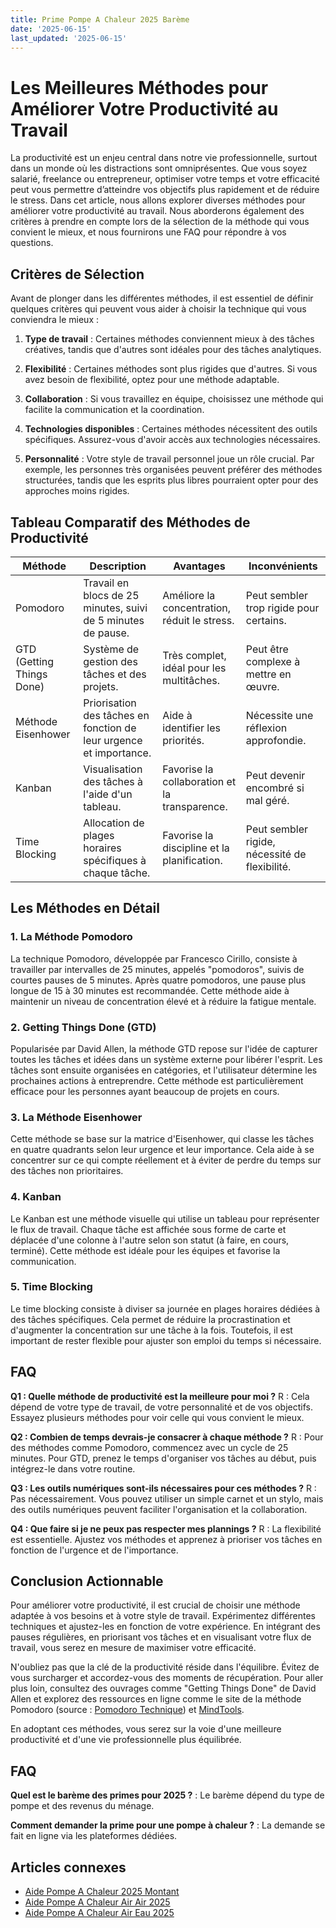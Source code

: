 ```yaml
---
title: Prime Pompe A Chaleur 2025 Barème
date: '2025-06-15'
last_updated: '2025-06-15'
---
```


# Les Meilleures Méthodes pour Améliorer Votre Productivité au Travail

La productivité est un enjeu central dans notre vie professionnelle, surtout dans un monde où les distractions sont omniprésentes. Que vous soyez salarié, freelance ou entrepreneur, optimiser votre temps et votre efficacité peut vous permettre d’atteindre vos objectifs plus rapidement et de réduire le stress. Dans cet article, nous allons explorer diverses méthodes pour améliorer votre productivité au travail. Nous aborderons également des critères à prendre en compte lors de la sélection de la méthode qui vous convient le mieux, et nous fournirons une FAQ pour répondre à vos questions. 

## Critères de Sélection

Avant de plonger dans les différentes méthodes, il est essentiel de définir quelques critères qui peuvent vous aider à choisir la technique qui vous conviendra le mieux :

1. **Type de travail** : Certaines méthodes conviennent mieux à des tâches créatives, tandis que d'autres sont idéales pour des tâches analytiques.
  
2. **Flexibilité** : Certaines méthodes sont plus rigides que d'autres. Si vous avez besoin de flexibilité, optez pour une méthode adaptable.

3. **Collaboration** : Si vous travaillez en équipe, choisissez une méthode qui facilite la communication et la coordination.

4. **Technologies disponibles** : Certaines méthodes nécessitent des outils spécifiques. Assurez-vous d'avoir accès aux technologies nécessaires.

5. **Personnalité** : Votre style de travail personnel joue un rôle crucial. Par exemple, les personnes très organisées peuvent préférer des méthodes structurées, tandis que les esprits plus libres pourraient opter pour des approches moins rigides.

## Tableau Comparatif des Méthodes de Productivité

| Méthode                 | Description                                         | Avantages                                 | Inconvénients                             |
|------------------------|----------------------------------------------------|------------------------------------------|------------------------------------------|
| Pomodoro               | Travail en blocs de 25 minutes, suivi de 5 minutes de pause. | Améliore la concentration, réduit le stress. | Peut sembler trop rigide pour certains. |
| GTD (Getting Things Done) | Système de gestion des tâches et des projets.   | Très complet, idéal pour les multitâches. | Peut être complexe à mettre en œuvre.   |
| Méthode Eisenhower     | Priorisation des tâches en fonction de leur urgence et importance. | Aide à identifier les priorités.       | Nécessite une réflexion approfondie.     |
| Kanban                 | Visualisation des tâches à l'aide d'un tableau.   | Favorise la collaboration et la transparence. | Peut devenir encombré si mal géré.      |
| Time Blocking          | Allocation de plages horaires spécifiques à chaque tâche. | Favorise la discipline et la planification. | Peut sembler rigide, nécessité de flexibilité. |

## Les Méthodes en Détail

### 1. La Méthode Pomodoro

La technique Pomodoro, développée par Francesco Cirillo, consiste à travailler par intervalles de 25 minutes, appelés "pomodoros", suivis de courtes pauses de 5 minutes. Après quatre pomodoros, une pause plus longue de 15 à 30 minutes est recommandée. Cette méthode aide à maintenir un niveau de concentration élevé et à réduire la fatigue mentale.

### 2. Getting Things Done (GTD)

Popularisée par David Allen, la méthode GTD repose sur l'idée de capturer toutes les tâches et idées dans un système externe pour libérer l'esprit. Les tâches sont ensuite organisées en catégories, et l'utilisateur détermine les prochaines actions à entreprendre. Cette méthode est particulièrement efficace pour les personnes ayant beaucoup de projets en cours.

### 3. La Méthode Eisenhower

Cette méthode se base sur la matrice d'Eisenhower, qui classe les tâches en quatre quadrants selon leur urgence et leur importance. Cela aide à se concentrer sur ce qui compte réellement et à éviter de perdre du temps sur des tâches non prioritaires.

### 4. Kanban

Le Kanban est une méthode visuelle qui utilise un tableau pour représenter le flux de travail. Chaque tâche est affichée sous forme de carte et déplacée d'une colonne à l'autre selon son statut (à faire, en cours, terminé). Cette méthode est idéale pour les équipes et favorise la communication.

### 5. Time Blocking

Le time blocking consiste à diviser sa journée en plages horaires dédiées à des tâches spécifiques. Cela permet de réduire la procrastination et d'augmenter la concentration sur une tâche à la fois. Toutefois, il est important de rester flexible pour ajuster son emploi du temps si nécessaire.

## FAQ

**Q1 : Quelle méthode de productivité est la meilleure pour moi ?**
R : Cela dépend de votre type de travail, de votre personnalité et de vos objectifs. Essayez plusieurs méthodes pour voir celle qui vous convient le mieux.

**Q2 : Combien de temps devrais-je consacrer à chaque méthode ?**
R : Pour des méthodes comme Pomodoro, commencez avec un cycle de 25 minutes. Pour GTD, prenez le temps d'organiser vos tâches au début, puis intégrez-le dans votre routine.

**Q3 : Les outils numériques sont-ils nécessaires pour ces méthodes ?**
R : Pas nécessairement. Vous pouvez utiliser un simple carnet et un stylo, mais des outils numériques peuvent faciliter l'organisation et la collaboration.

**Q4 : Que faire si je ne peux pas respecter mes plannings ?**
R : La flexibilité est essentielle. Ajustez vos méthodes et apprenez à prioriser vos tâches en fonction de l'urgence et de l'importance.

## Conclusion Actionnable

Pour améliorer votre productivité, il est crucial de choisir une méthode adaptée à vos besoins et à votre style de travail. Expérimentez différentes techniques et ajustez-les en fonction de votre expérience. En intégrant des pauses régulières, en priorisant vos tâches et en visualisant votre flux de travail, vous serez en mesure de maximiser votre efficacité.

N'oubliez pas que la clé de la productivité réside dans l'équilibre. Évitez de vous surcharger et accordez-vous des moments de récupération. Pour aller plus loin, consultez des ouvrages comme "Getting Things Done" de David Allen et explorez des ressources en ligne comme le site de la méthode Pomodoro (source : [Pomodoro Technique](https://francescocirillo.com/pages/pomodoro-technique)) et [MindTools](https://www.mindtools.com/pages/article/newHTE_90.htm).

En adoptant ces méthodes, vous serez sur la voie d'une meilleure productivité et d'une vie professionnelle plus équilibrée.

## FAQ
**Quel est le barème des primes pour 2025 ?**
: Le barème dépend du type de pompe et des revenus du ménage.

**Comment demander la prime pour une pompe à chaleur ?**
: La demande se fait en ligne via les plateformes dédiées.

## Articles connexes
- [Aide Pompe A Chaleur 2025 Montant](/aide-pompe-a-chaleur-2025-montant/)
- [Aide Pompe A Chaleur Air Air 2025](/aide-pompe-a-chaleur-air-air-2025/)
- [Aide Pompe A Chaleur Air Eau 2025](/aide-pompe-a-chaleur-air-eau-2025/)


<script type="application/ld+json">
{
  "@context": "https://schema.org",
  "@type": "FAQPage",
  "mainEntity": [
    {
      "@type": "Question",
      "name": "Quel est le barème des primes pour 2025 ?",
      "acceptedAnswer": {
        "@type": "Answer",
        "text": "Le barème dépend du type de pompe et des revenus du ménage."
      }
    },
    {
      "@type": "Question",
      "name": "Comment demander la prime pour une pompe à chaleur ?",
      "acceptedAnswer": {
        "@type": "Answer",
        "text": "La demande se fait en ligne via les plateformes dédiées."
      }
    }
  ]
}
</script>